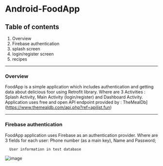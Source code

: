 # Android-FoodApp


## Table of contents
  1. Overview
  2. Firebase authentication
  3. splash screen
  4. login/register screen
  5. recipes 
  
---

### Overview

FoodApp is a simple application which includes authentication and getting data about delicious foor using Retrofit library.
Where are 3 Activities : Splash Activity, Main Activity (login/register) and Dashboard Activity.
Application uses free and open API endpoint provided by : TheMealDb](https://www.themealdb.com/api.php?ref=apilist.fun)

---

### Firebase authentication

FoodApp application uses Firebase as an authentication provider. Where are 3 fields for each user: Phone number (as a main key), Name and Password;
    
      User information in test database
      
![image](https://github.com/LashaMetreveli/Android-FoodApp/tree/master/images/1.PNG)

